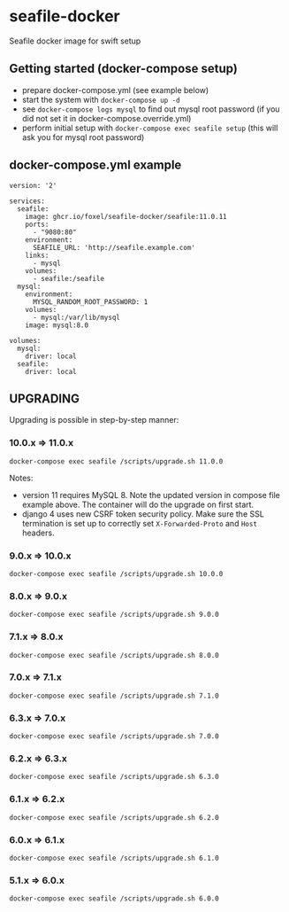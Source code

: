 # seafile-docker
Seafile docker image for swift setup

## Getting started (docker-compose setup)
* prepare docker-compose.yml (see example below)
* start the system with `docker-compose up -d`
* see `docker-compose logs mysql` to find out mysql root password (if you did not set it in docker-compose.override.yml)
* perform initial setup with `docker-compose exec seafile setup` (this will ask you for mysql root password)

## docker-compose.yml example
```
version: '2'

services:
  seafile:
    image: ghcr.io/foxel/seafile-docker/seafile:11.0.11
    ports:
      - "9080:80"
    environment:
      SEAFILE_URL: 'http://seafile.example.com'
    links:
      - mysql
    volumes:
      - seafile:/seafile
  mysql:
    environment:
      MYSQL_RANDOM_ROOT_PASSWORD: 1
    volumes:
      - mysql:/var/lib/mysql
    image: mysql:8.0

volumes:
  mysql:
    driver: local
  seafile:
    driver: local
```

## UPGRADING

Upgrading is possible in step-by-step manner:

### 10.0.x => 11.0.x
```
docker-compose exec seafile /scripts/upgrade.sh 11.0.0
```

Notes:
* version 11 requires MySQL 8. Note the updated version in compose file example above. The container will do the upgrade on first start.
* django 4 uses new CSRF token security policy. Make sure the SSL termination is set up to correctly set `X-Forwarded-Proto` and `Host` headers.

### 9.0.x => 10.0.x
```
docker-compose exec seafile /scripts/upgrade.sh 10.0.0
```

### 8.0.x => 9.0.x
```
docker-compose exec seafile /scripts/upgrade.sh 9.0.0
```

### 7.1.x => 8.0.x
```
docker-compose exec seafile /scripts/upgrade.sh 8.0.0
```

### 7.0.x => 7.1.x
```
docker-compose exec seafile /scripts/upgrade.sh 7.1.0
```

### 6.3.x => 7.0.x
```
docker-compose exec seafile /scripts/upgrade.sh 7.0.0
```

### 6.2.x => 6.3.x
```
docker-compose exec seafile /scripts/upgrade.sh 6.3.0
```

### 6.1.x => 6.2.x
```
docker-compose exec seafile /scripts/upgrade.sh 6.2.0
```

### 6.0.x => 6.1.x
```
docker-compose exec seafile /scripts/upgrade.sh 6.1.0
```

### 5.1.x => 6.0.x
```
docker-compose exec seafile /scripts/upgrade.sh 6.0.0
```
